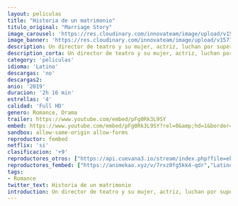 ```yaml
---
layout: peliculas
title: "Historia de un matrimonio"
titulo_original: "Marriage Story"
image_carousel: 'https://res.cloudinary.com/innovateam/image/upload/v1577302620/matrimonio-min_ttdeuk.jpg'
image_banner: 'https://res.cloudinary.com/innovateam/image/upload/v1577302616/maxresdefault_1_-min_1_l4j8ms.jpg'
description: Un director de teatro y su mujer, actriz, luchan por superar un divorcio que les lleva al extremo tanto en lo personal como en lo creativo.
description_corta: Un director de teatro y su mujer, actriz, luchan por superar un divorcio que les lleva al extremo tanto en lo personal como en lo creativo.
category: 'peliculas'
idioma: 'Latino'
descargas: 'no'
descargas2:
anio: '2019'
duracion: '2h 16 min'
estrellas: '4'
calidad: 'Full HD'
genero: Romance, Drama
trailer: https://www.youtube.com/embed/pFg0Rk3L9SY
embed: https://www.youtube.com/embed/pFg0Rk3L9SY?rel=0&amp;hd=1&border=0&wmode=opaque&enablejsapi=1&modestbranding=1&controls=1&showinfo=1
sandbox: allow-same-origin allow-forms
reproductor: fembed
netflix: 'si'
clasificacion: '+9'
reproductores_otros: ["https://api.cuevana3.io/stream/index.php?file=ek5lbm9xYWNrS0xYMTZLa2xNbkdvY3ZTb3BtZng4TGp6ZFpobGFMUGtOVFYySmlocU5XTzJkRE1tcHFuajVPb2w1eGphMkhEMGVQWDA2S21ZY1hRNEpQWHAybHBsNVNsbVplU2ZuUzJ3THVva2FDaVp3PT0","Latino","https://gdriveplayer.me/embed2.php?link=Tq16Q7ujuWK3Ca5D4QEgoATUI5umtr7B79ap0%252BXVxpjA8YU1a%252BGRTmqKMzJ0ZOMYXFSnzxDNFbI83HkPH1QKJCqm9%252FIkks%252BgdNrhLVhit9Ojqsfxp7KGz6ciNpXPc1F9kAaoB6BhqU0sMafvQEvX0uip5Ou3dTPusIw22DIORgXBehnQvuINbrSdC38WibgZkRscO%252BRTD%252FSbYXjIeanSzg","Latino","https://mstream.space/uyxyo0io6s8h","Latino"]
reproductores_fembed: ["https://animekao.xyz/v/7rxz0fg5kk4-qdr","Latino","https://jplayer.club/v/0pgqysldy18k63p","Latino","https://feurl.com/v/7rxz0fg5kk4-qdr","Latino","https://feurl.com/v/pkekqcm4e6q7yd6","Latino"]
tags:
- Romance
twitter_text: Historia de un matrimonio
introduction: Un director de teatro y su mujer, actriz, luchan por superar un divorcio que les lleva al extremo tanto en lo personal como en lo creativo.
---
```













